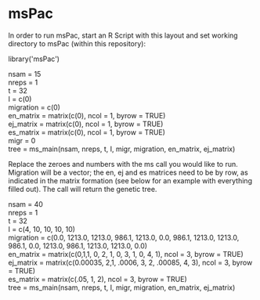 # msPac
In order to run msPac, start an R Script with this layout and set working directory to msPac (within this repository):<br />

library('msPac') <br />

nsam = 15 <br />
nreps = 1 <br />
t = 32 <br />
I = c(0) <br />
migration = c(0) <br />
en_matrix = matrix(c(0), ncol = 1, byrow = TRUE) <br />
ej_matrix = matrix(c(0), ncol = 1, byrow = TRUE) <br />
es_matrix = matrix(c(0), ncol = 1, byrow = TRUE) <br />
migr = 0 <br />
tree = ms_main(nsam, nreps, t, I, migr, migration, en_matrix, ej_matrix) <br />


Replace the zeroes and numbers with the ms call you would like to run. Migration will be a vector; the en, ej and es matrices need to be by row, as indicated in the matrix formation (see below for an example with everything filled out). The call will return the genetic tree. <br />

nsam = 40 <br />
nreps = 1 <br />
t = 32 <br />
I = c(4, 10, 10, 10, 10) <br />
migration = c(0.0, 1213.0, 1213.0,  986.1, 1213.0, 0.0, 986.1, 1213.0, 1213.0,  986.1, 0.0, 1213.0, 986.1, 1213.0, 1213.0, 0.0) <br />
en_matrix = matrix(c(0,1,1, 0, 2, 1, 0, 3, 1, 0, 4, 1), ncol = 3, byrow = TRUE) <br />
ej_matrix = matrix(c(0.00035, 2,1, .0006, 3, 2, .00085, 4, 3), ncol = 3, byrow = TRUE) <br />
es_matrix = matrix(c(.05, 1, 2), ncol = 3, byrow = TRUE) <br />
tree = ms_main(nsam, nreps, t, I, migr, migration, en_matrix, ej_matrix) <br />
